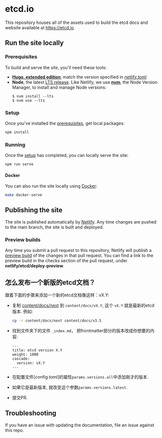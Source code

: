 # etcd.io

This repository houses all of the assets used to build the etcd docs and website available at https://etcd.io.

## Run the site locally

### Prerequisites

To build and serve the site, you'll need these tools:

- **[Hugo, extended edition][hugo-install]**; match the version specified in
  [netlify.toml](netlify.toml)
- **Node**, the latest [LTS release][]. Like Netlify, we use **[nvm][]**, the
  Node Version Manager, to install and manage Node versions:
  ```console
  $ nvm install --lts
  $ nvm use --lts
  ```

### Setup

Once you've installed the [prerequisites](#prerequisites), get local packages:

```bash
npm install
```

### Running

Once the [setup](#setup) has completed, you can locally serve the site:

```bash
npm run serve
```

#### Docker

You can also run the site locally using [Docker](https://docker.com):

```bash
make docker-serve
```

## Publishing the site

The site is published automatically by [Netlify](https://netlify.com). Any time
changes are pushed to the main branch, the site is built and deployed.

### Preview builds

Any time you submit a pull request to this repository, Netlify will publish a
[preview
build](https://www.netlify.com/blog/2016/07/20/introducing-deploy-previews-in-netlify/)
of the changes in that pull request. You can find a link to the preview build in
the checks section of the pull request, under **netlify/etcd/deploy-preview**.

## 怎么发布一个新版的etcd文档？

跟着下面的步骤来添加一个新的etcd文档像这样：vX.Y:

* 复制 [content/docs/next](content/docs/next) 到
  `content/docs/vX.Y`, 这个 `vX.Y` 就是最新的etcd版本. 例如:

    ```bash
    cp -r content/docs/next content/docs/v3.5
    ```

* 找到文件夹下的文件 `_index.md`， 把frontmatter部分的版本改成你想要的内容:
  ```
  ---
  title: etcd version X.Y
  weight: 1000
  cascade:
    version: vX.Y
  ---
  ```
* 在配置文件[config.toml]的屬性`params.versions.all`中添加剛才的版本.
* 如果它是最新版本, 就改变这个参数`params.versions.latest`.
* 提交PR.

## Troubleshooting

If you have an issue with updating the documentation, file an issue against this
repo.

[hugo-install]: https://gohugo.io/getting-started/installing
[LTS release]: https://nodejs.org/en/about/releases/
[nvm]: https://github.com/nvm-sh/nvm/blob/master/README.md#installing-and-updating
